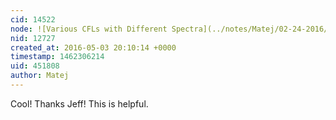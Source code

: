```yaml
---
cid: 14522
node: ![Various CFLs with Different Spectra](../notes/Matej/02-24-2016/various-cfls-with-different-spectra)
nid: 12727
created_at: 2016-05-03 20:10:14 +0000
timestamp: 1462306214
uid: 451808
author: Matej
---
```


Cool! Thanks Jeff! This is helpful.